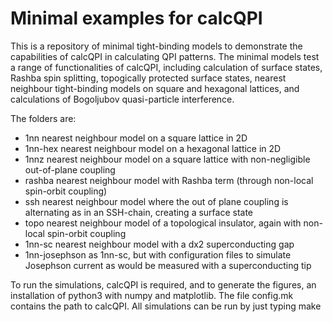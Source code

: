 # Minimal examples for calcQPI

This is a repository of minimal tight-binding models to demonstrate the capabilities of calcQPI in calculating QPI patterns. The minimal models test a range of functionalities of calcQPI, including calculation of surface states, Rashba spin splitting, topogically protected surface states, nearest neighbour tight-binding models on square and hexagonal lattices, and calculations of Bogoljubov quasi-particle interference.

The folders are:

* 1nn 	    nearest neighbour model on a square lattice in 2D
* 1nn-hex	    nearest neighbour model on a hexagonal lattice in 2D
* 1nnz        nearest neighbour model on a square lattice with non-negligible out-of-plane coupling
* rashba	    nearest neighbour model with Rashba term (through non-local spin-orbit coupling)
* ssh         nearest neighbour model where the out of plane coupling is alternating as in an SSH-chain, creating a surface state
* topo        nearest neighbour model of a topological insulator, again with non-local spin-orbit coupling
* 1nn-sc      nearest neighbour model with a dx2 superconducting gap
* 1nn-josephson as 1nn-sc, but with configuration files to simulate Josephson current as would be measured with a superconducting tip

To run the simulations, calcQPI is required, and to generate the figures, an installation of python3 with numpy and matplotlib. The file config.mk contains the path to calcQPI. All simulations can be run by just typing make
